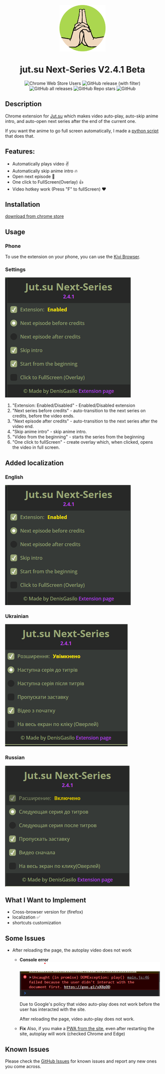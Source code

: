 <div align=center>
   <img width=150 src=https://github.com/DenisGas/jut.su_next-series/blob/main/img/icon.png?raw=true alt='logo' />
   <h1>jut.su Next-Series V2.4.1 Beta</h1>
</div>

<div align=center>
   
![Chrome Web Store Users](https://img.shields.io/chrome-web-store/users/godmnckhgkgojikjpiahppfnmhgkfpjp)
![GitHub release (with filter)](https://img.shields.io/github/v/release/DenisGas/jut.su_next-series)
![GitHub all releases](https://img.shields.io/github/downloads/DenisGas/jut.su_next-series/total)
![GitHub Repo stars](https://img.shields.io/github/stars/DenisGas/jut.su_next-series)
![GitHub](https://img.shields.io/github/license/DenisGas/jut.su_next-series)

</div>

## Description

Chrome extension for [Jut.su](https://jut.su/) which makes video auto-play, auto-skip anime intro, and auto-open next series after the end of the current one.

If you want the anime to go full screen automatically, I made a [python script](https://github.com/DenisGas/watch_jut.su) that does that.

## Features:

- Automatically plays video ✌️
- Automatically skip anime intro 🔥
- Open next episode 🤩
- One click to FullScreen(Overlay) 👍
- Video hotkey work (Press "F" to fullScreen) ❤️


## Installation

[download from chrome store](https://chromewebstore.google.com/detail/jutsu-next-series/godmnckhgkgojikjpiahppfnmhgkfpjp)

## Usage

### Phone

To use the extension on your phone, you can use the [Kivi Browser](https://play.google.com/store/apps/details?id=com.kiwibrowser.browser&pcampaignid=web_share).

### Settings

![Extension UI](./img/NewUI_ENG.png)

1. "Extension: Enabled/Disabled" - Enabled/Disabled extension
2. "Next series before credits" - auto-transition to the next series on credits, before the video ends.
3. "Next episode after credits" - auto-transition to the next series after the video end.
4. "Skip anime intro" - skip anime intro.
5. "Video from the beginning" - starts the series from the beginning
6. "One click to fullScreen" - create overlay which, when clicked, opens the video in full screen.

## Added localization 

### English

   ![Extension UI](./img/NewUI_ENG.png)

### Ukrainian 

   ![Extension UI](./img/NewUI_UKR.png)

### Russian

   ![Extension UI](./img/NewUI_RU.png)

## What I Want to Implement

- Cross-browser version for (firefox)
- localization ✅
- shortcuts customization  

## Some Issues

-  After reloading the page, the autoplay video does not work
   
    - **Console error**\
       ![GoogleErrorImg](./img/G_Error.png)

       Due to Google's policy that video auto-play does not work before the user has interacted with the site.

       After reloading the page, video auto-play does not work.
    
    - **Fix**
       Also, if you make a [PWA from the site](https://support.google.com/chrome_webstore/answer/3060053#zippy=%2Cadd-an-app-from-the-chrome-web-store), even after restarting the site, autoplay will work (checked Chrome and Edge)


## Known Issues

Please check the [GitHub Issues](https://github.com/DenisGas/jut.su_next-series/issues) for known issues and report any new ones you come across.